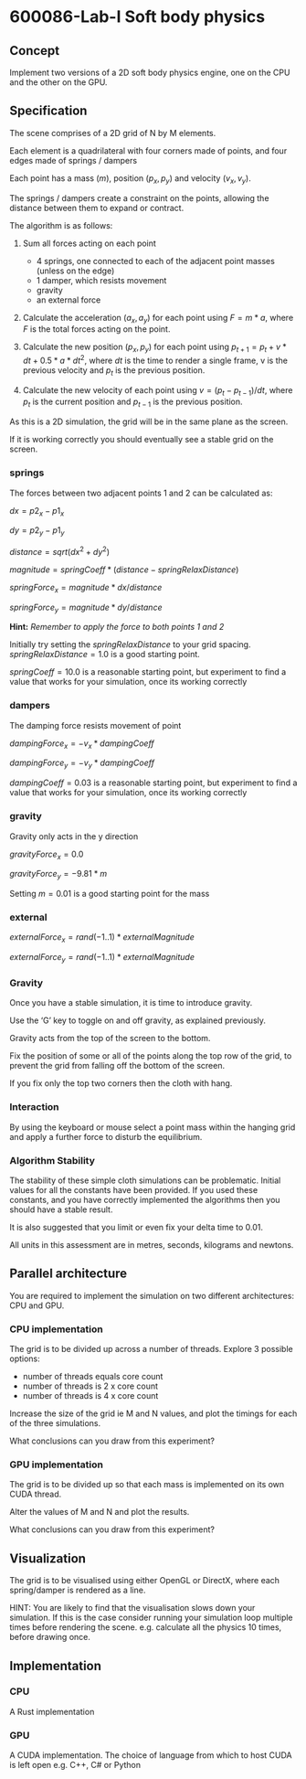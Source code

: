 # 600086-Lab-I Soft body physics

## Concept

Implement two versions of a 2D soft body physics engine, one on the CPU and the other on the GPU.

## Specification

The scene comprises of a 2D grid of N by M elements.

Each element is a quadrilateral with four corners made of points, and four edges made of springs / dampers

Each point has a mass ($m$), position $(p_x, p_y)$ and velocity $(v_x, v_y)$.

The springs / dampers create a constraint on the points, allowing the distance between them to expand or contract.

The algorithm is as follows:

1. Sum all forces acting on each point

   - 4 springs, one connected to each of the adjacent point masses (unless on the edge)
   - 1 damper, which resists movement
   - gravity
   - an external force

2. Calculate the acceleration $(a_x, a_y)$ for each point using $F=m*a$, where $F$ is the total forces acting on the point.

3. Calculate the new position $(p_x, p_y)$ for each point using $p_{t+1}=p_t + v*dt + 0.5 * a *  dt^2$, where $dt$ is the time to render a single frame, v is the previous velocity and $p_t$ is the previous position.

4. Calculate the new velocity of each point using $v=(p_t - p_{t-1})/dt$, where $p_t$ is the current position and $p_{t-1}$ is the previous position.

As this is a 2D simulation, the grid will be in the same plane as the screen.

If it is working correctly you should eventually see a stable grid on the screen.

### springs

The forces between two adjacent points 1 and 2 can be calculated as:

$dx = p2_x - p1_x$

$dy = p2_y - p1_y$

$distance = sqrt(dx^2 + dy^2)$

$magnitude = springCoeff * (distance - springRelaxDistance)$

$springForce_x = magnitude * dx / distance$

$springForce_y = magnitude * dy / distance$

**Hint:** *Remember to apply the force to both points 1 and 2*

Initially try setting the $springRelaxDistance$ to your grid spacing.  $springRelaxDistance = 1.0$ is a good starting point.

$springCoeff = 10.0$ is a reasonable starting point, but experiment to find a value that works for your simulation, once its working correctly

### dampers

The damping force resists movement of point

$dampingForce_x = - v_x * dampingCoeff$

$dampingForce_y = - v_y * dampingCoeff$

$dampingCoeff = 0.03$ is a reasonable starting point, but experiment to find a value that works for your simulation, once its working correctly

### gravity

Gravity only acts in the y direction

$gravityForce_x = 0.0$

$gravityForce_y = -9.81 * m$

Setting $m = 0.01$ is a good starting point for the mass

### external

$externalForce_x = rand(-1..1) * externalMagnitude$

$externalForce_y = rand(-1..1) * externalMagnitude$

### Gravity

Once you have a stable simulation, it is time to introduce gravity.

Use the ‘G’ key to toggle on and off gravity, as explained previously.

Gravity acts from the top of the screen to the bottom.

Fix the position of some or all of the points along the top row of the grid, to prevent the grid from falling off the bottom of the screen.

If you fix only the top two corners then the cloth with hang.

### Interaction

By using the keyboard or mouse select a point mass within the hanging grid and apply a further force to disturb the equilibrium.

### Algorithm Stability

The stability of these simple cloth simulations can be problematic. Initial values for all the constants have been provided.  If you used these constants, and you have correctly implemented the algorithms then you should have a stable result.

It is also suggested that you limit or even fix your delta time to 0.01.

All units in this assessment are in metres, seconds, kilograms and newtons.

## Parallel architecture

You are required to implement the simulation on two different architectures: CPU and GPU.

### CPU implementation

The grid is to be divided up across a number of threads.  Explore 3 possible options:

- number of threads equals core count
- number of threads is 2 x core count
- number of threads is 4 x core count

Increase the size of the grid ie M and N values, and plot the timings for each of the three simulations.

What conclusions can you draw from this experiment?

### GPU implementation

The grid is to be divided up so that each mass is implemented on its own CUDA thread.

Alter the values of M and N and plot the results.

What conclusions can you draw from this experiment?

## Visualization

The grid is to be visualised using either OpenGL or DirectX, where each spring/damper is rendered as a line.

HINT:  You are likely to find that the visualisation slows down your simulation.  If this is the case consider running your simulation loop multiple times before rendering the scene. e.g. calculate all the physics 10 times, before drawing once.

## Implementation

### CPU

A Rust implementation

### GPU

A CUDA implementation.
The choice of language from which to host CUDA is left open e.g. C++, C# or Python

